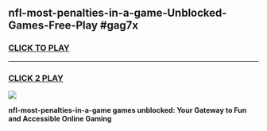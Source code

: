 
## nfl-most-penalties-in-a-game-Unblocked-Games-Free-Play #gag7x
<h3>
<a href="https://us.freeplayer.one?title=nfl-most-penalties-in-a-game&ref=9M">CLICK TO PLAY</a></h3>
<hr>

<h3>
<a href="https://us.freeplayer.one?title=nfl-most-penalties-in-a-game&ref=9M">CLICK 2 PLAY</a>
  
</h3>

<a href="https://us.freeplayer.one?title=nfl-most-penalties-in-a-game&ref=9M"><img src="https://clearcache.store/games.png"></a>


**nfl-most-penalties-in-a-game games unblocked: Your Gateway to Fun and Accessible Online Gaming**
